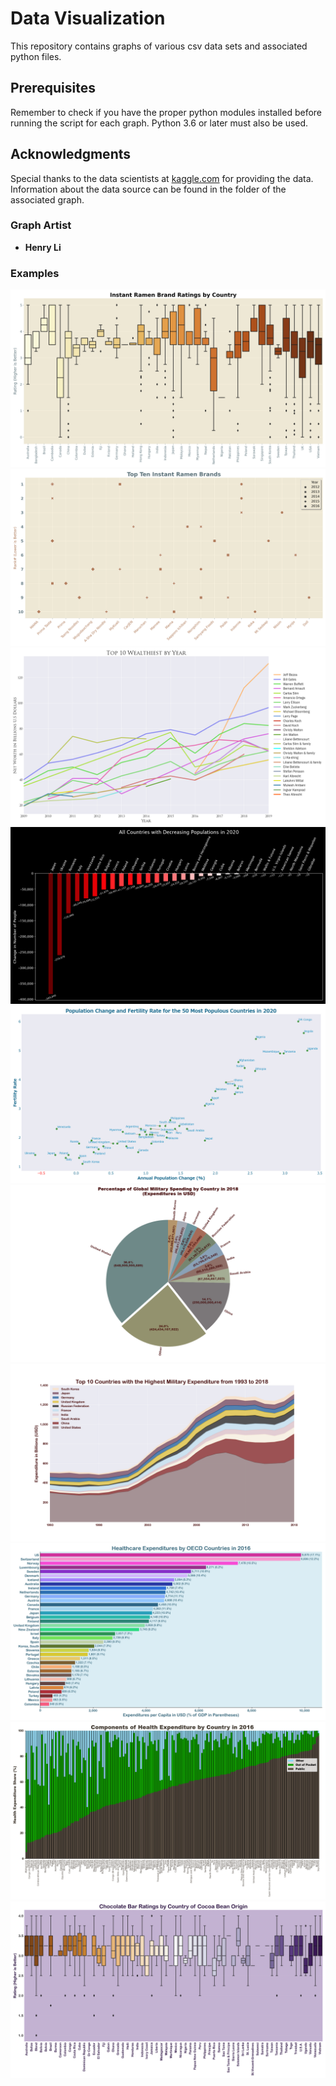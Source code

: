 # Data Visualization

This repository contains graphs of various csv data sets and associated python files. 

## Prerequisites

Remember to check if you have the proper python modules installed before running the script for each graph.  Python 3.6 or later must also be used. 

## Acknowledgments
Special thanks to the data scientists at [kaggle.com](https://www.kaggle.com/) for providing the data.  Information about the data source can be found in the folder of the associated graph.

### Graph Artist
* **Henry Li**

### Examples
![graph](Ramen_Ratings/Instant_Ramen_Brand_Ratings_by_Country_graph.png)
![graph](Ramen_Ratings/Top_Ten_Instant_Ramen_Brands_graph.png)
![graph](Billionaires/Top_10_Wealthiest_by_Year_graph.png)
![graph](Population_2020/All_Countries_with_Decreasing_Populations_in_2020_graph.png)
![graph](Population_2020/Population_Change_and_Fertility_Rate_graph.png)
![graph](Military_Spending/Percentage_of_Global_Military_Spending_by_Country_graph.png)
![graph](Military_Spending/Top_10_Countries_with_the_Highest_Military_Expenditure_from_1993_to_2018_graph.png)
![graph](Healthcare_Expenditures/Healthcare_Expenditures_by_OECD_Countries_graph.png)
![graph](Healthcare_Expenditures/Components_of_Health_Expenditure_graph.png)
![graph](Chocolate/Chocolate_Bar_Ratings_by_Country_of_Cocoa_Bean_Origin.png)

